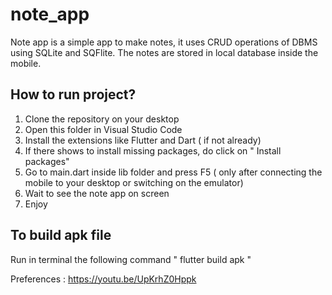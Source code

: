 # note_app

Note app is a simple app to make notes, it uses CRUD operations of DBMS using SQLite and SQFlite. The notes are stored in local database inside the mobile.
## How to run project?

1) Clone the repository on your desktop
2) Open this folder in Visual Studio Code
3) Install the extensions like Flutter and Dart ( if not already)
4) If there shows to install missing packages, do click on " Install packages" 
5) Go to main.dart inside lib folder and press F5 ( only after connecting the mobile to your desktop or switching on the emulator)
6) Wait to see the note app on screen
8) Enjoy

## To build apk file
 Run in terminal the following command " flutter build apk " 
 
 Preferences : https://youtu.be/UpKrhZ0Hppk
